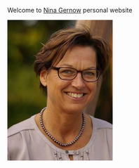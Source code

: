 Welcome to [Nina Gernow](https://www.ninagernow.com) personal website

![Nina Gernow](images/Nina-Gernow-photo02.jpg)


